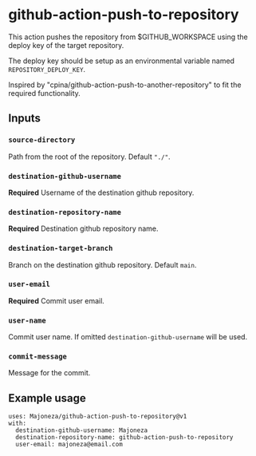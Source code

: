 # github-action-push-to-repository

This action pushes the repository from $GITHUB_WORKSPACE using the deploy key of the target repository.

The deploy key should be setup as an environmental variable named `REPOSITORY_DEPLOY_KEY`.

Inspired by "cpina/github-action-push-to-another-repository" to fit the required functionality.

## Inputs

### `source-directory`

Path from the root of the repository. Default `"./"`.

### `destination-github-username`

**Required** Username of the destination github repository.

### `destination-repository-name`

**Required** Destination github repository name.

### `destination-target-branch`

Branch on the destination github repository. Default `main`.

### `user-email`

**Required** Commit user email.

### `user-name`

Commit user name. If omitted `destination-github-username` will be used.

### `commit-message`

Message for the commit.

## Example usage
```
uses: Majoneza/github-action-push-to-repository@v1
with:
  destination-github-username: Majoneza
  destination-repository-name: github-action-push-to-repository
  user-email: majoneza@email.com
```
